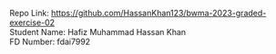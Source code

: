 Repo Link: https://github.com/HassanKhan123/bwma-2023-graded-exercise-02 <br>
Student Name: Hafiz Muhammad Hassan Khan <br>
FD Number: fdai7992 <br>

